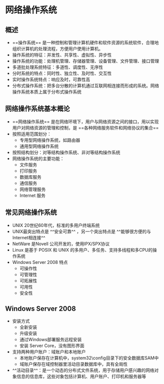 # 网络操作系统
## 概述
* ==操作系统== 是一种控制和管理计算机硬件和软件资源的系统软件，合理地组织计算机的处理流程，方便用户使用计算机。
* 操作系统的特征：并发性、共享性、虚拟性、异步性
* 操作系统的功能：处理机管理、存储器管理、设备管理、文件管理、接口管理
* 多道批处理系统特征：多道性、调度性、无序性
* 分时系统的特点：同时性、独立性、及时性、交互性
* 实时操作系统特点：响应及时，可靠性高
* 分布式操作系统：把多台分散的计算机通过互联网相连接而形成的系统。网络操作系统本质上属于分布式操作系统

## 网络操作系统基本概论
* ==网络操作系统== 是在网络环境下，用户与网络资源之间的接口，用以实现用户对网络资源的管理和控制，是 ==各种网络服务软件和网络协议的集合==
* 按照适用范围划分：
    * 专用型网络操作系统，如路由器
    * 通用型网络操作系统
* 按照结构划分：对等结构操作系统、非对等结构操作系统
* 网络操作系统的主要功能：
    * 文件服务
    * 打印服务
    * 数据库服务
    * 通信服务
    * 网络管理服务
    * Internet 服务
## 常见网络操作系统
* UNIX 20世纪60年代，标准的多用户终端系统
* UNIX最突出特点是 ^^安全可靠^^ ，另一个突出特点是 ^^能够很方便的与Internet相连接^^
* NetWare 是Novell 公司开发的，使用IPX/SPX协议
* Linux 是基于 POSIX 和 UNIX 的多用户、多任务、支持多线程和多CPU的操作系统
* Windows Server 2008 特点
    * 可操作性
    * 可管理性
    * 可拓展性
    * 可用性
    * 安全性
## Windows Server 2008
* 安装方式
    * 全新安装
    * 升级安装
    * 通过Windows部署服务远程安装
    * 安装 Server Core，没有图形界面
* 支持两种用户账户：域账户和本地账户
    * 本地账户保存在计算机中，system32\config目录下的安全数据库SAM中
    * 域账户保存在域控制器里活动目录数据库中，具有全局性
* ^^活动目录^^：是一个动态的分布式文件系统，用于存储用户感兴趣的网络对象信息的信息库，这些对象包括计算机、用户账户、打印机和服务器等
